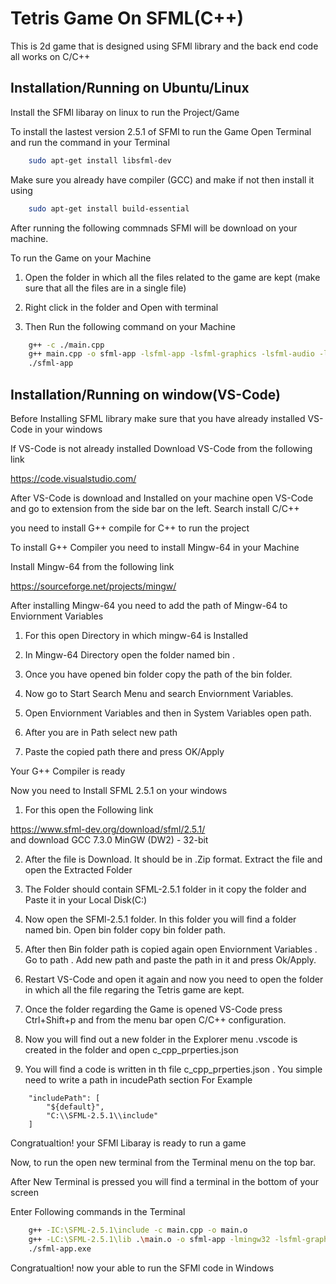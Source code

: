 
# Tetris Game On SFML(C++)

This is 2d game that is designed using SFMl library and the back end code all works on C/C++






## Installation/Running on Ubuntu/Linux

Install the SFMl libaray on linux to run the Project/Game

To install the lastest version 2.5.1 of SFMl to run the Game 
Open Terminal and run the command in your Terminal
```bash
    sudo apt-get install libsfml-dev
```
Make sure you already have compiler (GCC) and make if not then install it using
```bash
    sudo apt-get install build-essential
```
After running the following commnads SFMl will be download on your machine.

To run the Game on your Machine 

1. Open the folder in which all the files related to the game are kept (make sure that all the files are in a single file) 

2. Right click in the folder and Open with terminal

3. Then Run the following command on your Machine

```bash
    g++ -c ./main.cpp
    g++ main.cpp -o sfml-app -lsfml-app -lsfml-graphics -lsfml-audio -lsml-window -lsml-system
    ./sfml-app
```

## Installation/Running on window(VS-Code)

Before Installing SFML library make sure that you have already installed VS-Code in your windows 

If VS-Code is not already installed Download VS-Code from the following link

https://code.visualstudio.com/

After VS-Code is download and Installed on your machine open VS-Code and go to extension from the side bar on the left. Search install C/C++

you need to install G++ compile for C++ to run the project 

To install G++ Compiler you need to install Mingw-64 in your Machine

Install Mingw-64 from the following link 

https://sourceforge.net/projects/mingw/

After installing Mingw-64 you need to add the path of Mingw-64 to Enviornment Variables

1. For this open Directory in which mingw-64 is Installed

2. In Mingw-64 Directory open the folder named bin . 

3. Once you have opened bin folder copy the path of the bin folder.

4. Now go to Start Search Menu and search Enviornment Variables. 

5. Open Enviornment Variables and then in System Variables open path.

6. After you are in Path select new path 

7. Paste the copied path there and press OK/Apply

Your G++ Compiler is ready

Now you need to Install SFML 2.5.1 on your windows

1. For this open the Following link

https://www.sfml-dev.org/download/sfml/2.5.1/  
and download GCC 7.3.0 MinGW (DW2) - 32-bit

2.  After the file is Download. It should be in .Zip format. Extract the file and open the Extracted Folder

3. The Folder should contain SFML-2.5.1 folder in it copy the folder and Paste it in your Local Disk(C:)

4. Now open the SFMl-2.5.1 folder. In this folder you will find a folder named bin. Open bin folder copy bin folder path.

5. After then Bin folder path is copied again open Enviornment Variables . Go to path . Add new path and paste the path in it and press Ok/Apply.

6. Restart VS-Code and open it again and now you need to open the folder in which all the file regaring the Tetris game are kept.

7. Once the folder regarding the Game is opened VS-Code press 
Ctrl+Shift+p and from the menu bar open C/C++ configuration.

8. Now you will find out a new folder in the Explorer menu .vscode is created in the folder and open c_cpp_prperties.json

9. You will find a code is written in th file c_cpp_prperties.json . You simple need to write a path in incudePath section
For Example

```code
    "includePath": [
        "${default}",
        "C:\\SFML-2.5.1\\include"
    ]
```

Congratualtion! your SFMl Libaray is ready to run a game

Now, to run the open new terminal from the Terminal menu on the top bar.

After New Terminal is pressed you will find a terminal in the bottom of your screen 

Enter Following commands in the Terminal

```bash
    g++ -IC:\SFML-2.5.1\include -c main.cpp -o main.o
    g++ -LC:\SFML-2.5.1\lib .\main.o -o sfml-app -lmingw32 -lsfml-graphics -lsfml-audio -lsfml-window -lsfml-system -lsfml-main -mwindows
    ./sfml-app.exe
```

Congratualtion! now your able to run the SFMl code in Windows














    